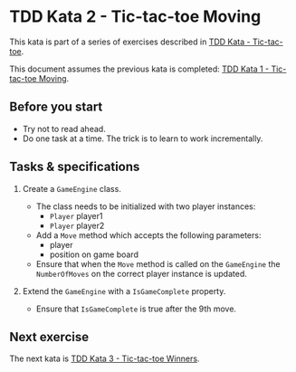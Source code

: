 # TDD Kata 2 - Tic-tac-toe Moving

This kata is part of a series of exercises described in [TDD Kata - Tic-tac-toe](tdd_kata_intro.md).

This document assumes the previous kata is completed: [TDD Kata 1 - Tic-tac-toe Moving](tdd_kata1.md).

## Before you start

- Try not to read ahead.
- Do one task at a time. The trick is to learn to work incrementally.

## Tasks & specifications

1.  Create a `GameEngine` class.
    - The class needs to be initialized with two player instances: 
        - `Player` player1
        - `Player` player2
    - Add a `Move` method which accepts the following parameters: 
        - player
        - position on game board
    - Ensure that when the `Move` method is called on the `GameEngine` the `NumberOfMoves` on the correct player instance is updated.

2.  Extend the `GameEngine` with a `IsGameComplete` property.
    - Ensure that `IsGameComplete` is true after the 9th move.

## Next exercise

The next kata is [TDD Kata 3 - Tic-tac-toe Winners](tdd_kata3.md).